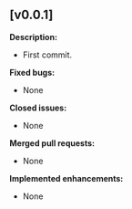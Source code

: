 ## [v0.0.1]

**Description:**

- First commit.

**Fixed bugs:**

- None

**Closed issues:**

- None

**Merged pull requests:**

- None

**Implemented enhancements:**

- None
 